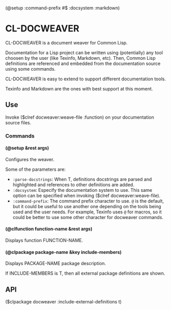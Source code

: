 (@setup :command-prefix #\$ :docsystem :markdown)

# CL-DOCWEAVER

CL-DOCWEAVER is a document weaver for Common Lisp.

Documentation for a Lisp project can be written using (potentially) any tool choosen by the user (like Texinfo, Markdown, etc). Then, Common Lisp definitions are referenced and embedded from the documentation source using some commands.

CL-DOCWEAVER is easy to extend to support different documentation tools.

Texinfo and Markdown are the ones with best support at this moment.

## Use

Invoke ($clref docweaver:weave-file :function) on your documentation source files.

### Commands

#### (@setup &rest args)

Configures the weaver.

Some of the parameters are:

- `:parse-docstrings`: When T, definitions docstrings are parsed and highlighted and references to other definitions are added.
- `:docsystem`: Especify the documentation system to use. This same option can be specified when invoking ($clref docweaver:weave-file).
- `:command-prefix`: The command prefix character to use. `@` is the default, but it could be useful to use another one depending on the tools being used and the user needs. For example, Texinfo uses `@` for macros, so it could be better to use some other character for docweaver commands.

#### (@clfunction function-name &rest args)

Displays function FUNCTION-NAME.

#### (@clpackage package-name &key include-members)

Displays PACKAGE-NAME package description.

If INCLUDE-MEMBERS is T, then all external package definitions are shown.

## API

($clpackage docweaver :include-external-definitions t)
